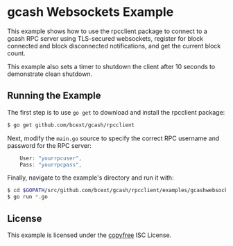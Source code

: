 gcash Websockets Example
=======================

This example shows how to use the rpcclient package to connect to a gcash RPC
server using TLS-secured websockets, register for block connected and block
disconnected notifications, and get the current block count.

This example also sets a timer to shutdown the client after 10 seconds to
demonstrate clean shutdown.

## Running the Example

The first step is to use `go get` to download and install the rpcclient package:

```bash
$ go get github.com/bcext/gcash/rpcclient
```

Next, modify the `main.go` source to specify the correct RPC username and
password for the RPC server:

```Go
	User: "yourrpcuser",
	Pass: "yourrpcpass",
```

Finally, navigate to the example's directory and run it with:

```bash
$ cd $GOPATH/src/github.com/bcext/gcash/rpcclient/examples/gcashwebsockets
$ go run *.go
```

## License

This example is licensed under the [copyfree](http://copyfree.org) ISC License.
